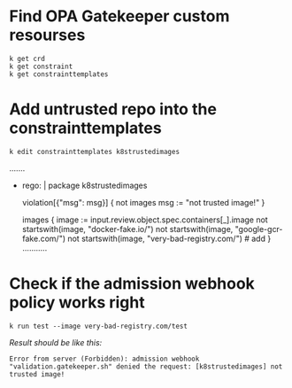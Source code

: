 # Find OPA Gatekeeper custom resourses
```
k get crd
k get constraint
k get constrainttemplates
```

# Add untrusted repo into the constrainttemplates
```
k edit constrainttemplates k8strustedimages
```
.......
  - rego: |
      package k8strustedimages

      violation[{"msg": msg}] {
       not images
       msg := "not trusted image!"
      }

      images {
        image := input.review.object.spec.containers[_].image
        not startswith(image, "docker-fake.io/")
        not startswith(image, "google-gcr-fake.com/")
        not startswith(image, "very-bad-registry.com/")  # add
      }
...........


# Check if the admission webhook policy works right
```
k run test --image very-bad-registry.com/test
```
*Result should be like this:*
```
Error from server (Forbidden): admission webhook "validation.gatekeeper.sh" denied the request: [k8strustedimages] not trusted image!
```
